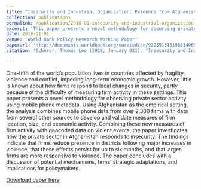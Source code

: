 ```yaml
---
title: "Insecurity and Industrial Organization: Evidence from Afghanistan"
collection: publications
permalink: /publication/2018-01-insecurity-and-industrial-organization
excerpt: 'This paper presents a novel methodology for observing private sector activity using mobile phone metadata.'
date: 2018-01-01
venue: 'World Bank Policy Research Working Paper'
paperurl: 'http://documents.worldbank.org/curated/en/929591516198334068/pdf/WPS8301.pdf'
citation: 'Scherer, Thomas Leo (2018, January 021). "Insecurity and Industrial Organization: Evidence from Afghanistan". World Bank Policy Research Working Paper.'

---
```


One-fifth of the world’s population lives in countries affected by fragility, violence and conflict, impeding long-term economic growth. However, little is known about how firms respond to local changes in security, partly because of the difficulty of measuring firm activity in these settings. This paper presents a novel methodology for observing private sector activity using mobile phone metadata. Using Afghanistan as the empirical setting, the analysis combines mobile phone data from over 2,300 firms with data from several other sources to develop and validate measures of firm location, size, and economic activity. Combining these new measures of firm activity with geocoded data on violent events, the paper investigates how the private sector in Afghanistan responds to insecurity. The findings indicate that firms reduce presence in districts following major increases in violence, that these effects persist for up to six months, and that larger firms are more responsive to violence. The paper concludes with a discussion of potential mechanisms, firms’ strategic adaptations, and implications for policymakers.

[Download paper here](http://tlscherer.github.io/files/2018-01-insecurity-and-industrial-organization.pdf)



